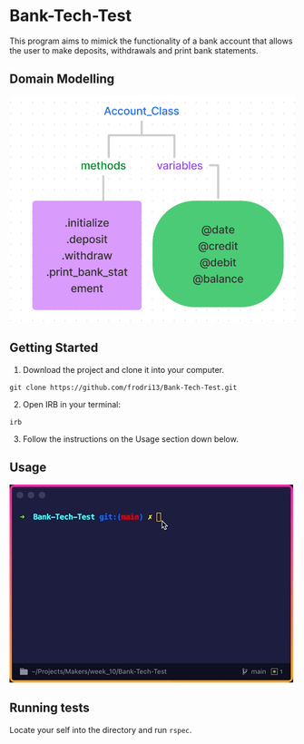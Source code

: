# Bank-Tech-Test

This program aims to mimick the functionality of a bank account that allows the user to make deposits, withdrawals and print bank statements.

## Domain Modelling

![Class Diagram](https://raw.githubusercontent.com/frodri13/Bank-Tech-Test/main/img/Account_Class_Model.png)

## Getting Started

1. Download the project and clone it into your computer.

```
git clone https://github.com/frodri13/Bank-Tech-Test.git
```

2. Open IRB in your terminal:

```
irb
```

3. Follow the instructions on the Usage section down below.

## Usage

![App Usage Gif](https://raw.githubusercontent.com/frodri13/Bank-Tech-Test/main/img/app_usage.gif)

## Running tests

Locate your self into the directory and run `rspec`.
